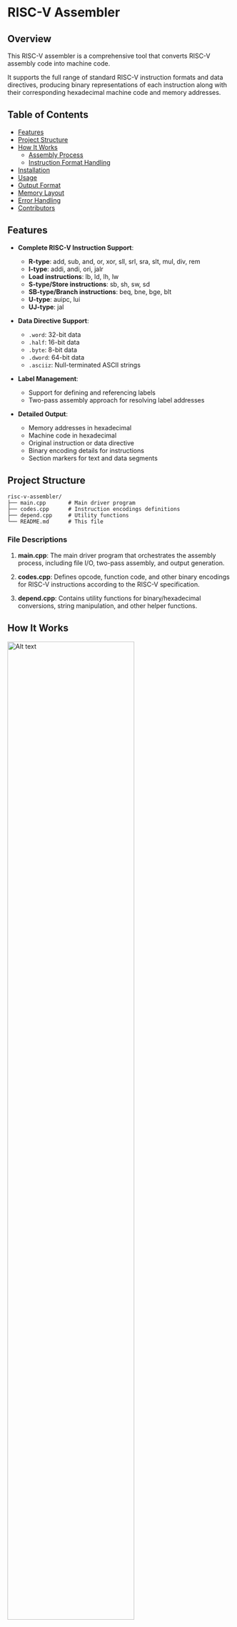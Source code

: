 # RISC-V Assembler

## Overview

This RISC-V assembler is a comprehensive tool that converts RISC-V assembly code into machine code. 

It supports the full range of standard RISC-V instruction formats and data directives, producing binary representations of each instruction along with their corresponding hexadecimal machine code and memory addresses.

## Table of Contents

- [Features](#features)
- [Project Structure](#project-structure)
- [How It Works](#how-it-works)
  - [Assembly Process](#assembly-process)
  - [Instruction Format Handling](#instruction-format-handling)
- [Installation](#installation)
- [Usage](#usage)
- [Output Format](#output-format)
- [Memory Layout](#memory-layout)
- [Error Handling](#error-handling)
- [Contributors](#contributors)

## Features

- **Complete RISC-V Instruction Support**:
  - **R-type**: add, sub, and, or, xor, sll, srl, sra, slt, mul, div, rem
  - **I-type**: addi, andi, ori, jalr
  - **Load instructions**: lb, ld, lh, lw
  - **S-type/Store instructions**: sb, sh, sw, sd
  - **SB-type/Branch instructions**: beq, bne, bge, blt
  - **U-type**: auipc, lui
  - **UJ-type**: jal

- **Data Directive Support**:
  - `.word`: 32-bit data
  - `.half`: 16-bit data
  - `.byte`: 8-bit data
  - `.dword`: 64-bit data
  - `.asciiz`: Null-terminated ASCII strings

- **Label Management**:
  - Support for defining and referencing labels
  - Two-pass assembly approach for resolving label addresses

- **Detailed Output**:
  - Memory addresses in hexadecimal
  - Machine code in hexadecimal
  - Original instruction or data directive
  - Binary encoding details for instructions
  - Section markers for text and data segments

## Project Structure

```
risc-v-assembler/
├── main.cpp       # Main driver program
├── codes.cpp      # Instruction encodings definitions
├── depend.cpp     # Utility functions
└── README.md      # This file
```

### File Descriptions

1. **main.cpp**: The main driver program that orchestrates the assembly process, including file I/O, two-pass assembly, and output generation.

2. **codes.cpp**: Defines opcode, function code, and other binary encodings for RISC-V instructions according to the RISC-V specification.

3. **depend.cpp**: Contains utility functions for binary/hexadecimal conversions, string manipulation, and other helper functions.

## How It Works


<img src="ok.svg" alt="Alt text" width="75%" height="75%">


### Assembly Process

The assembler uses a two-pass approach to resolve labels and generate machine code:



#### First Pass
1. Scan through the entire assembly file
2. Record the addresses of all labels
3. Track the current address in both text and data segments
4. Distinguish between `.text` and `.data` sections

#### Second Pass
1. Process each instruction and data directive
2. For instructions:
   - Tokenize the instruction
   - Generate binary code based on instruction format
   - Convert binary to hexadecimal
   - Output memory address, machine code, and instruction details
3. For data directives:
   - Process `.word`, `.half`, `.byte`, `.dword`, and `.asciiz` directives
   - Output memory address and data values

## Installation

### Build from Source
1. Clone this repository:
   ```bash
   git clone https://github.com/yourusername/risc-v-assembler.git
   cd risc-v-assembler
   ```

2. Compile the source code:
   ```bash
   g++ -std=c++11 main.cpp codes.cpp depend.cpp -o riscv-assembler
   ```

## Usage

```bash
./riscv-assembler <input_file> <output_file>
```

Where:
- `<input_file>` is the path to the RISC-V assembly source file
- `<output_file>` is the path where the assembled output will be written

### Example
```bash
./riscv-assembler program.s program.out
```

### Input Assembly Format

The assembler expects a standard RISC-V assembly format with the following sections:

```assembly
.text               # Code section
    add x1, x2, x3  # Instructions

.data               # Data section
    var1: .word 42      # Data declarations
```

## Output Format

The output file contains:
- Memory addresses (in hexadecimal)
- Machine code (in hexadecimal)
- Original instruction or data directive
- For instructions: binary encoding details (opcode, function codes, registers, etc.)
- Markers for the end of text and data sections

### Example Output
```
0x00000000 0x00A62023 , sw x10,0(x12) # 0100011-010-NULL-00000-01100-01010-NULL
0x00000004 0x00358393 , addi x7,x11,3 # 0010011-000-00011-01011-00111-NULL-NULL
...
End of text segment
0x10000000 0x00000001 , .word 1
0x10000004 0x00000002 , .word 2
...
End of data segment
```

## Contributors

- 2023csb1126	Kanwarveer Singh Chadha
- 2023csb1102	Aryan Singh
- 2023csb1147	Pratham Garg
